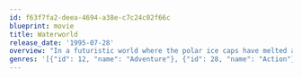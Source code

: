 ```yaml
---
id: f63f7fa2-deea-4694-a38e-c7c24c02f66c
blueprint: movie
title: Waterworld
release_date: '1995-07-28'
overview: "In a futuristic world where the polar ice caps have melted and made Earth a liquid planet, a beautiful barmaid rescues a mutant seafarer from a floating island prison. They escape, along with her young charge, Enola, and sail off aboard his ship. But the trio soon becomes the target of a menacing pirate who covets the map to 'Dryland' – which is tattooed on Enola's back."
genres: '[{"id": 12, "name": "Adventure"}, {"id": 28, "name": "Action"}]'
---
```

